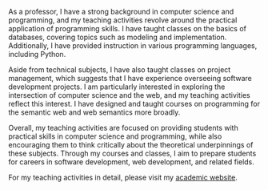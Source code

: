 As a professor, I have a strong background in computer science and programming, and my teaching activities revolve around the practical application of programming skills. I have taught classes on the basics of databases, covering topics such as modeling and implementation. Additionally, I have provided instruction in various programming languages, including Python.

Aside from technical subjects, I have also taught classes on project management, which suggests that I have experience overseeing software development projects. I am particularly interested in exploring the intersection of computer science and the web, and my teaching activities reflect this interest. I have designed and taught courses on programming for the semantic web and web semantics more broadly.

Overall, my teaching activities are focused on providing students with practical skills in computer science and programming, while also encouraging them to think critically about the theoretical underpinnings of these subjects. Through my courses and classes, I aim to prepare students for careers in software development, web development, and related fields.

For my teaching activities in detail, please visit my [academic website](https://www.unil.ch/sli/davidepicca?url_params=-v_faculte=30-v_unite=278-v_personne=71016-v_publication=true-v_menu=ens-mode=fiche&pubsIdParam=b3b3ab9fd437419ab5bf5c2af03f6282&showFrom=auto).